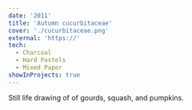 ```yaml
---
date: '2011'
title: 'Autumn cucurbitaceae'
cover: './cucurbitaceae.png'
external: 'https://'
tech:
  - Charcoal
  - Hard Pastels
  - Mixed Paper
showInProjects: true
---
```


Still life drawing of of gourds, squash, and pumpkins.
